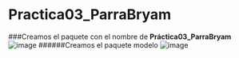 # Practica03_ParraBryam
###Creamos el paquete con el nombre de **Práctica03_ParraBryam**
![image](https://user-images.githubusercontent.com/64825176/82019033-0ee83000-964c-11ea-9c10-b7f01fea19ca.png)
######Creamos el paquete modelo
![image](https://user-images.githubusercontent.com/64825176/82019033-0ee83000-964c-11ea-9c10-b7f01fea19ca.png)

